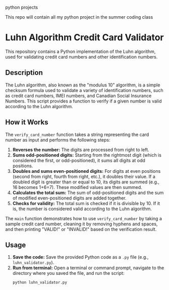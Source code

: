 python projects

This repo will contain all my python project in the summer coding class 

# Luhn Algorithm Credit Card Validator

This repository contains a Python implementation of the Luhn algorithm, used for validating credit card numbers and other identification numbers.

## Description

The Luhn algorithm, also known as the "modulus 10" algorithm, is a simple checksum formula used to validate a variety of identification numbers, such as credit card numbers, IMEI numbers, and Canadian Social Insurance Numbers. This script provides a function to verify if a given number is valid according to the Luhn algorithm.

## How it Works

The `verify_card_number` function takes a string representing the card number as input and performs the following steps:

1.  **Reverses the number:** The digits are processed from right to left.
2.  **Sums odd-positioned digits:** Starting from the rightmost digit (which is considered the first, or odd-positioned), it sums all digits at odd positions.
3.  **Doubles and sums even-positioned digits:** For digits at even positions (second from right, fourth from right, etc.), it doubles their value. If a doubled digit is greater than or equal to 10, its digits are summed (e.g., 16 becomes 1+6=7). These modified values are then summed.
4.  **Calculates the total sum:** The sum of odd-positioned digits and the sum of modified even-positioned digits are added together.
5.  **Checks for validity:** The total sum is checked if it is divisible by 10. If it is, the number is considered valid according to the Luhn algorithm.

The `main` function demonstrates how to use `verify_card_number` by taking a sample credit card number, cleaning it by removing hyphens and spaces, and then printing "VALID!" or "INVALID!" based on the verification result.

## Usage

1.  **Save the code:** Save the provided Python code as a `.py` file (e.g., `luhn_validator.py`).
2.  **Run from terminal:** Open a terminal or command prompt, navigate to the directory where you saved the file, and run the script:
    ```bash
    python luhn_validator.py